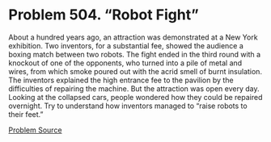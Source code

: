 # Problem 504. “Robot Fight”

About a hundred years ago, an attraction was demonstrated at a New York exhibition. Two inventors, for a substantial fee, showed the audience a boxing match between two robots. The fight ended in the third round with a knockout of one of the opponents, who turned into a pile of metal and wires, from which smoke poured out with the acrid smell of burnt insulation. The inventors explained the high entrance fee to the pavilion by the difficulties of repairing the machine. But the attraction was open every day. Looking at the collapsed cars, people wondered how they could be repaired overnight. Try to understand how inventors managed to “raise robots to their feet.”

[Problem Source](https://www.trizland.ru/tasks/1433/)